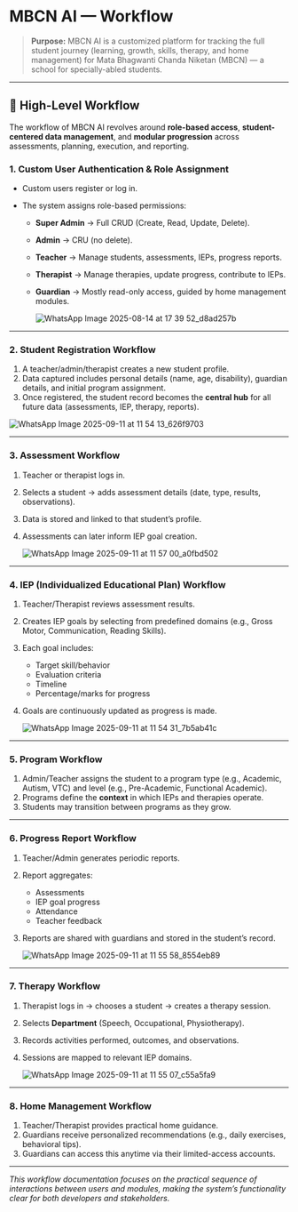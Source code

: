 # MBCN AI — Workflow

> **Purpose:** MBCN AI is a customized platform for tracking the full student journey (learning, growth, skills, therapy, and home management) for Mata Bhagwanti Chanda Niketan (MBCN) — a school for specially-abled students.

---

## 📌 High-Level Workflow

The workflow of MBCN AI revolves around **role-based access**, **student-centered data management**, and **modular progression** across assessments, planning, execution, and reporting.

### 1. Custom User Authentication & Role Assignment

* Custom users register or log in.
* The system assigns role-based permissions:

  * **Super Admin** → Full CRUD (Create, Read, Update, Delete).
  * **Admin** → CRU (no delete).
  * **Teacher** → Manage students, assessments, IEPs, progress reports.
  * **Therapist** → Manage therapies, update progress, contribute to IEPs.
  * **Guardian** → Mostly read-only access, guided by home management modules.

    ![WhatsApp Image 2025-08-14 at 17 39 52_d8ad257b](https://github.com/user-attachments/assets/23d7c6cb-6c03-4699-a834-058f67f754b9)


---

### 2. Student Registration Workflow

1. A teacher/admin/therapist creates a new student profile.
2. Data captured includes personal details (name, age, disability), guardian details, and initial program assignment.
3. Once registered, the student record becomes the **central hub** for all future data (assessments, IEP, therapy, reports).

![WhatsApp Image 2025-09-11 at 11 54 13_626f9703](https://github.com/user-attachments/assets/c8b948de-0d57-4e6e-a2e4-5331abe924f0)


---

### 3. Assessment Workflow

1. Teacher or therapist logs in.
2. Selects a student → adds assessment details (date, type, results, observations).
3. Data is stored and linked to that student’s profile.
4. Assessments can later inform IEP goal creation.

   ![WhatsApp Image 2025-09-11 at 11 57 00_a0fbd502](https://github.com/user-attachments/assets/0d7e6b70-168a-4fbd-b3e8-6ff568551abc)




---

### 4. IEP (Individualized Educational Plan) Workflow

1. Teacher/Therapist reviews assessment results.
2. Creates IEP goals by selecting from predefined domains (e.g., Gross Motor, Communication, Reading Skills).
3. Each goal includes:

   * Target skill/behavior
   * Evaluation criteria
   * Timeline
   * Percentage/marks for progress
4. Goals are continuously updated as progress is made.

   ![WhatsApp Image 2025-09-11 at 11 54 31_7b5ab41c](https://github.com/user-attachments/assets/c430733b-70ab-4548-a885-81041fa84b63)



---

### 5. Program Workflow

1. Admin/Teacher assigns the student to a program type (e.g., Academic, Autism, VTC) and level (e.g., Pre-Academic, Functional Academic).
2. Programs define the **context** in which IEPs and therapies operate.
3. Students may transition between programs as they grow.



---

### 6. Progress Report Workflow

1. Teacher/Admin generates periodic reports.
2. Report aggregates:

   * Assessments
   * IEP goal progress
   * Attendance
   * Teacher feedback
3. Reports are shared with guardians and stored in the student’s record.

   ![WhatsApp Image 2025-09-11 at 11 55 58_8554eb89](https://github.com/user-attachments/assets/2853030d-c15f-48d6-a6e3-c59906267d49)




---

### 7. Therapy Workflow

1. Therapist logs in → chooses a student → creates a therapy session.
2. Selects **Department** (Speech, Occupational, Physiotherapy).
3. Records activities performed, outcomes, and observations.
4. Sessions are mapped to relevant IEP domains.

   ![WhatsApp Image 2025-09-11 at 11 55 07_c55a5fa9](https://github.com/user-attachments/assets/e46f7161-8576-4ffe-b82c-4d5f757c5cd1)




---

### 8. Home Management Workflow

1. Teacher/Therapist provides practical home guidance.
2. Guardians receive personalized recommendations (e.g., daily exercises, behavioral tips).
3. Guardians can access this anytime via their limited-access accounts.



---

*This workflow documentation focuses on the practical sequence of interactions between users and modules, making the system’s functionality clear for both developers and stakeholders.*

